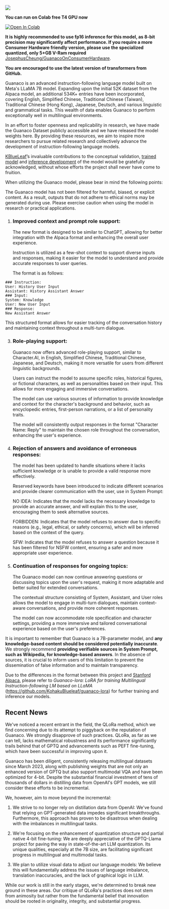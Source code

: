 

![](https://huggingface.co/JosephusCheung/Guanaco/resolve/main/StupidBanner.png)

**You can run on Colab free T4 GPU now**

[![Open In Colab](https://colab.research.google.com/assets/colab-badge.svg)](https://colab.research.google.com/drive/1ocSmoy3ba1EkYu7JWT1oCw9vz8qC2cMk#scrollTo=zLORi5OcPcIJ)

 **It is highly recommended to use fp16 inference for this model, as 8-bit precision may significantly affect performance. If you require a more Consumer Hardware friendly version, please use the specialized quantized, only 5+GB V-Ram required** [JosephusCheung/GuanacoOnConsumerHardware](https://huggingface.co/JosephusCheung/GuanacoOnConsumerHardware).

 **You are encouraged to use the latest version of transformers from GitHub.**

Guanaco is an advanced instruction-following language model built on Meta's LLaMA 7B model. Expanding upon the initial 52K dataset from the Alpaca model, an additional 534K+ entries have been incorporated, covering English, Simplified Chinese, Traditional Chinese (Taiwan), Traditional Chinese (Hong Kong), Japanese, Deutsch, and various linguistic and grammatical tasks. This wealth of data enables Guanaco to perform exceptionally well in multilingual environments.

In an effort to foster openness and replicability in research, we have made the Guanaco Dataset publicly accessible and we have released the model weights here. By providing these resources, we aim to inspire more researchers to pursue related research and collectively advance the development of instruction-following language models.

[KBlueLeaf](https://huggingface.co/KBlueLeaf)’s invaluable contributions to the conceptual validation, [trained model](https://huggingface.co/KBlueLeaf/guanaco-7B-leh) and [inference development](https://github.com/KohakuBlueleaf/guanaco-lora) of the model would be gratefully acknowledged, without whose efforts the project shall never have come to fruition.

When utilizing the Guanaco model, please bear in mind the following points:

The Guanaco model has not been filtered for harmful, biased, or explicit content. As a result, outputs that do not adhere to ethical norms may be generated during use. Please exercise caution when using the model in research or practical applications.
1. ### Improved context and prompt role support:

   The new format is designed to be similar to ChatGPT, allowing for better integration with the Alpaca format and enhancing the overall user experience.

   Instruction is utilized as a few-shot context to support diverse inputs and responses, making it easier for the model to understand and provide accurate responses to user queries.

   The format is as follows:

```
### Instruction:
User: History User Input
Assistant: History Assistant Answer
### Input:
System: Knowledge
User: New User Input
### Response:
New Assistant Answer
```

   This structured format allows for easier tracking of the conversation history and maintaining context throughout a multi-turn dialogue.

3. ### Role-playing support:

   Guanaco now offers advanced role-playing support, similar to Character.AI, in English, Simplified Chinese, Traditional Chinese, Japanese, and Deutsch, making it more versatile for users from different linguistic backgrounds.

   Users can instruct the model to assume specific roles, historical figures, or fictional characters, as well as personalities based on their input. This allows for more engaging and immersive conversations.

   The model can use various sources of information to provide knowledge and context for the character's background and behavior, such as encyclopedic entries, first-person narrations, or a list of personality traits.

   The model will consistently output responses in the format "Character Name: Reply" to maintain the chosen role throughout the conversation, enhancing the user's experience.

4. ### Rejection of answers and avoidance of erroneous responses:
   
   The model has been updated to handle situations where it lacks sufficient knowledge or is unable to provide a valid response more effectively.

   Reserved keywords have been introduced to indicate different scenarios and provide clearer communication with the user, use in System Prompt:

   NO IDEA: Indicates that the model lacks the necessary knowledge to provide an accurate answer, and will explain this to the user, encouraging them to seek alternative sources.
   
   FORBIDDEN: Indicates that the model refuses to answer due to specific reasons (e.g., legal, ethical, or safety concerns), which will be inferred based on the context of the query.

   SFW: Indicates that the model refuses to answer a question because it has been filtered for NSFW content, ensuring a safer and more appropriate user experience.

6. ### Continuation of responses for ongoing topics:

   The Guanaco model can now continue answering questions or discussing topics upon the user's request, making it more adaptable and better suited for extended conversations.

   The contextual structure consisting of System, Assistant, and User roles allows the model to engage in multi-turn dialogues, maintain context-aware conversations, and provide more coherent responses.

   The model can now accommodate role specification and character settings, providing a more immersive and tailored conversational experience based on the user's preferences.

It is important to remember that Guanaco is a 7B-parameter model, and **any knowledge-based content should be considered potentially inaccurate**. We strongly recommend **providing verifiable sources in System Prompt, such as Wikipedia, for knowledge-based answers**. In the absence of sources, it is crucial to inform users of this limitation to prevent the dissemination of false information and to maintain transparency.

Due to the differences in the format between this project and [Stanford Alpaca](https://github.com/tatsu-lab/stanford_alpaca), please refer to *Guanaco-lora: LoRA for training Multilingual Instruction-following LM based on LLaMA* (https://github.com/KohakuBlueleaf/guanaco-lora) for further training and inference our models.

## Recent News

We've noticed a recent entrant in the field, the QLoRa method, which we find concerning due to its attempt to piggyback on the reputation of Guanaco. We strongly disapprove of such practices. QLoRa, as far as we can tell, lacks mathematical robustness and its performance significantly trails behind that of GPTQ and advancements such as PEFT fine-tuning, which have been successful in improving upon it.

Guanaco has been diligent, consistently releasing multilingual datasets since March 2023, along with publishing weights that are not only an enhanced version of GPTQ but also support multimodal VQA and have been optimized for 4-bit. Despite the substantial financial investment of tens of thousands of dollars in distilling data from OpenAI's GPT models, we still consider these efforts to be incremental.

We, however, aim to move beyond the incremental:

1. We strive to no longer rely on distillation data from OpenAI: We've found that relying on GPT-generated data impedes significant breakthroughs. Furthermore, this approach has proven to be disastrous when dealing with the imbalances in multilingual tasks.

2. We're focusing on the enhancement of quantization structure and partial native 4-bit fine-tuning: We are deeply appreciative of the GPTQ-Llama project for paving the way in state-of-the-art LLM quantization. Its unique qualities, especially at the 7B size, are facilitating significant progress in multilingual and multimodal tasks.

3. We plan to utilize visual data to adjust our language models: We believe this will fundamentally address the issues of language imbalance, translation inaccuracies, and the lack of graphical logic in LLM.

While our work is still in the early stages, we're determined to break new ground in these areas. Our critique of QLoRa's practices does not stem from animosity but rather from the fundamental belief that innovation should be rooted in originality, integrity, and substantial progress.
